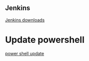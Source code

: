 ## Jenkins

[Jenkins downloads](https://jenkins.io/download)

# Update powershell
[power shell update](https://www.addictivetips.com/windows-tips/update-to-powershell-7-0-on-windows-10/)
